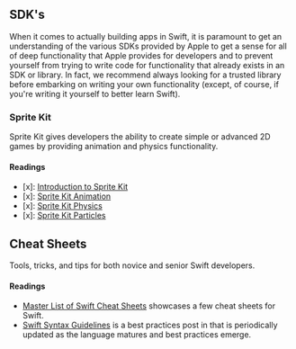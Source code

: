 [sprite_intro]:http://www.swiftcast.tv/articles/introduction-to-sprite-kit
[sprite_animation]:http://www.swiftcast.tv/articles/using-sprite-kit-to-animate-a-scene
[sprite_physics]:http://www.swiftcast.tv/articles/getting-started-with-sprite-kit-physics
[sprite_particles]:http://flexmonkey.blogspot.com/2014/07/using-swift-and-sprite-kit-for-physics.html

[cheat_sheet]:http://www.swiftcast.tv/articles/cheat-sheets-for-swift
[syntax_guide]:http://www.swiftcast.tv/articles/pro-tips-for-swift-syntax


## SDK's

When it comes to actually building apps in Swift, it is paramount to get an understanding of the various SDKs provided by Apple to get a sense for all of deep functionality that Apple provides for developers and to prevent yourself from trying to write code for functionality that already exists in an SDK or library. In fact, we recommend always looking for a trusted library before embarking on writing your own functionality (except, of course, if you're writing it yourself to better learn Swift).

### Sprite Kit

Sprite Kit gives developers the ability to create simple or advanced 2D games by providing animation and physics functionality.

#### Readings
* [x]: [Introduction to Sprite Kit][sprite_intro]
* [x]: [Sprite Kit Animation][sprite_animation]
* [x]: [Sprite Kit Physics][sprite_physics]
* [x]: [Sprite Kit Particles][sprite_particles]



## Cheat Sheets

Tools, tricks, and tips for both novice and senior Swift developers.


#### Readings
* [Master List of Swift Cheat Sheets][cheat_sheet] showcases a few cheat sheets for Swift.
* [Swift Syntax Guidelines][syntax_guide] is a best practices post in that is periodically updated as the language matures and best practices emerge.




